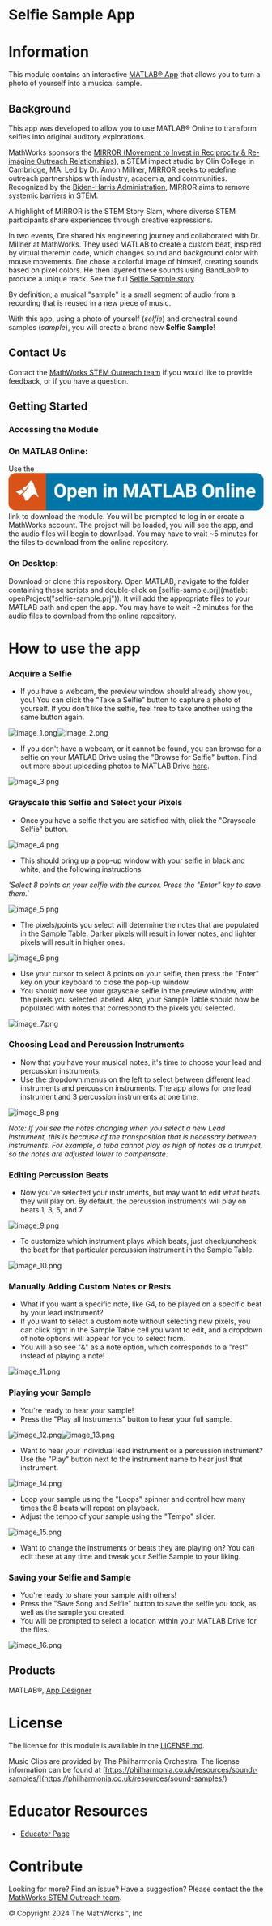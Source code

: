 
# Selfie Sample App
# Information

This module contains an interactive [MATLAB® App](https://www.mathworks.com/help/matlab/app-designer.html) that allows you to turn a photo of yourself into a musical sample.


## Background

This app was developed to allow you to use MATLAB® Online to transform selfies into original auditory explorations.


MathWorks sponsors the [MIRROR (Movement to Invest in Reciprocity & Re\-imagine Outreach Relationships](https://www.olin.edu/MIRROR)), a STEM impact studio by Olin College in Cambridge, MA. Led by Dr. Amon Millner, MIRROR seeks to redefine outreach partnerships with industry, academia, and communities. Recognized by the [Biden\-Harris Administration](https://www.whitehouse.gov/ostp/news-updates/2022/12/12/fact-sheet-biden-harris-administration-announces-bold-multi-sector-actions-to-eliminate-systemic-barriers-in-stemm/), MIRROR aims to remove systemic barriers in STEM.


A highlight of MIRROR is the STEM Story Slam, where diverse STEM participants share experiences through creative expressions.


In two events, Dre shared his engineering journey and collaborated with Dr. Millner at MathWorks. They used MATLAB to create a custom beat, inspired by virtual theremin code, which changes sound and background color with mouse movements. Dre chose a colorful image of himself, creating sounds based on pixel colors. He then layered these sounds using BandLab® to produce a unique track. See the full [Selfie Sample story](https://github.com/olincollege/selfie-sample). 


By definition, a musical "sample" is a small segment of audio from a recording that is reused in a new piece of music.


With this app, using a photo of yourself (*selfie*) and orchestral sound samples (*sample*), you will create a brand new **Selfie Sample**!

## Contact Us

Contact the [MathWorks STEM Outreach team](mailto:stemoutreach@groups.mathworks.com) if you would like to provide feedback, or if you have a question.


## Getting Started
### Accessing the Module
### **On MATLAB Online:**

Use the [![image_0.png](Images/image_0.png)](https://matlab.mathworks.com/open/github/v1?repo=mathworks/selfie-sample&project=selfie-sample.prj&file=Selfie_Sample.mlapp&focus=true) link to download the module. You will be prompted to log in or create a MathWorks account. The project will be loaded, you will see the app, and the audio files will begin to download. You may have to wait ~5 minutes for the files to download from the online repository.

### **On Desktop:**

Download or clone this repository. Open MATLAB, navigate to the folder containing these scripts and double\-click on [selfie\-sample.prj](matlab: openProject("selfie-sample.prj")). It will add the appropriate files to your MATLAB path and open the app. You may have to wait ~2 minutes for the audio files to download from the online repository.

# How to use the app
### Acquire a Selfie
-  If you have a webcam, the preview window should already show you, you! You can click the "Take a Selfie" button to capture a photo of yourself. If you don't like the selfie, feel free to take another using the same button again. 

![image_1.png](README_media/image_1.png)![image_2.png](README_media/image_2.png)

-  If you don't have a webcam, or it cannot be found, you can browse for a selfie on your MATLAB Drive using the "Browse for Selfie" button. Find out more about uploading photos to MATLAB Drive [here](https://www.mathworks.com/help/matlab/matlab_env/access-files-in-matlab-online.html).  

![image_3.png](README_media/image_3.png)

### Grayscale this Selfie and Select your Pixels
-  Once you have a selfie that you are satisfied with, click the "Grayscale Selfie" button. 

![image_4.png](README_media/image_4.png)

-  This should bring up a pop\-up window with your selfie in black and white, and the following instructions: 

 *'Select 8 points on your selfie with the cursor. Press the "Enter" key to save them.'* 


![image_5.png](README_media/image_5.png)

-  The pixels/points you select will determine the notes that are populated in the Sample Table. Darker pixels will result in lower notes, and lighter pixels will result in higher ones. 

![image_6.png](README_media/image_6.png)

-  Use your cursor to select 8 points on your selfie, then press the "Enter" key on your keyboard to close the pop\-up window. 
-  You should now see your grayscale selfie in the preview window, with the pixels you selected labeled. Also, your Sample Table should now be populated with notes that correspond to the pixels you selected. 

![image_7.png](README_media/image_7.png)

### Choosing Lead and Percussion Instruments
-  Now that you have your musical notes, it's time to choose your lead and percussion instruments. 
-  Use the dropdown menus on the left to select between different lead instruments and percussion instruments. The app allows for one lead instrument and 3 percussion instruments at one time. 

![image_8.png](README_media/image_8.png)


*Note: If you see the notes changing when you select a new Lead Instrument, this is because of the transposition that is necessary between instruments. For example, a tuba cannot play as high of notes as a trumpet, so the notes are adjusted lower to compensate.*

### Editing Percussion Beats
-  Now you've selected your instruments, but may want to edit what beats they will play on. By default, the percussion instruments will play on beats 1, 3, 5, and 7.  

![image_9.png](README_media/image_9.png)

-  To customize which instrument plays which beats, just check/uncheck the beat for that particular percussion instrument in the Sample Table. 

![image_10.png](README_media/image_10.png)

### Manually Adding Custom Notes or Rests
-  What if you want a specific note, like G4, to be played on a specific beat by your lead instrument? 
-  If you want to select a custom note without selecting new pixels, you can click right in the Sample Table cell you want to edit, and a dropdown of note options will appear for you to select from.  
-  You will also see "&" as a note option, which corresponds to a "rest" instead of playing a note! 

![image_11.png](README_media/image_11.png)

### Playing your Sample
-  You're ready to hear your sample! 
-  Press the "Play all Instruments" button to hear your full sample. 

![image_12.png](README_media/image_12.png)![image_13.png](README_media/image_13.png)

-  Want to hear your individual lead instrument or a percussion instrument? Use the "Play" button next to the instrument name to hear just that instrument. 

![image_14.png](README_media/image_14.png)

-  Loop your sample using the "Loops" spinner and control how many times the 8 beats will repeat on playback. 
-  Adjust the tempo of your sample using the "Tempo" slider. 

![image_15.png](README_media/image_15.png)

-  Want to change the instruments or beats they are playing on? You can edit these at any time and tweak your Selfie Sample to your liking. 
### Saving your Selfie and Sample
-  You're ready to share your sample with others! 
-  Press the "Save Song and Selfie" button to save the selfie you took, as well as the sample you created. 
-  You will be prompted to select a location within your MATLAB Drive for the files. 

![image_16.png](README_media/image_16.png)


## Products

MATLAB®, [App Designer](https://www.mathworks.com/help/matlab/app-designer.html)

# License

The license for this module is available in the [LICENSE.md](https://github.com/MathWorks-Teaching-Resources/REPO_NAME/blob/release/LICENSE.md).


Music Clips are provided by The Philharmonia Orchestra. The license information can be found at [https://philharmonia.co.uk/resources/sound\-samples/](https://philharmonia.co.uk/resources/sound-samples/)

# Educator Resources
-  [Educator Page](https://www.mathworks.com/academia/educators.html) 

# Contribute 

Looking for more? Find an issue? Have a suggestion? Please contact the the [MathWorks STEM Outreach team](mailto:stemoutreach@groups.mathworks.com).


 *©* Copyright 2024 The MathWorks™, Inc


